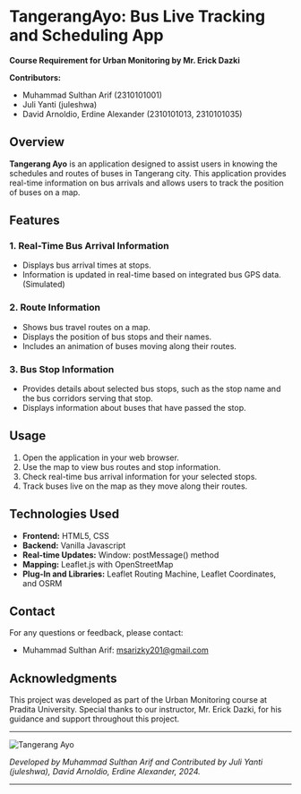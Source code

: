 # TangerangAyo: Bus Live Tracking and Scheduling App

**Course Requirement for Urban Monitoring by Mr. Erick Dazki**

**Contributors:**
- Muhammad Sulthan Arif (2310101001)
- Juli Yanti (juleshwa)
- David Arnoldio, Erdine Alexander (2310101013, 2310101035)

## Overview

**Tangerang Ayo** is an application designed to assist users in knowing the schedules and routes of buses in Tangerang city. This application provides real-time information on bus arrivals and allows users to track the position of buses on a map.

## Features

### 1. Real-Time Bus Arrival Information
- Displays bus arrival times at stops.
- Information is updated in real-time based on integrated bus GPS data. (Simulated)

### 2. Route Information
- Shows bus travel routes on a map.
- Displays the position of bus stops and their names.
- Includes an animation of buses moving along their routes.

### 3. Bus Stop Information
- Provides details about selected bus stops, such as the stop name and the bus corridors serving that stop.
- Displays information about buses that have passed the stop.


## Usage

1. Open the application in your web browser.
2. Use the map to view bus routes and stop information.
3. Check real-time bus arrival information for your selected stops.
4. Track buses live on the map as they move along their routes.

## Technologies Used

- **Frontend:** HTML5, CSS
- **Backend:** Vanilla Javascript
- **Real-time Updates:** Window: postMessage() method
- **Mapping:** Leaflet.js with OpenStreetMap
- **Plug-In and Libraries:** Leaflet Routing Machine, Leaflet Coordinates, and OSRM


## Contact

For any questions or feedback, please contact:
- Muhammad Sulthan Arif: msarizky201@gmail.com

## Acknowledgments

This project was developed as part of the Urban Monitoring course at Pradita University. Special thanks to our instructor, Mr. Erick Dazki, for his guidance and support throughout this project.

---

![Tangerang Ayo](https://github.com/sulthanarif/TangerangAyo/assets/74910542/b6b19f1a-cdc2-491e-ad36-0757ecb03875)

*Developed by Muhammad Sulthan Arif and Contributed by Juli Yanti (juleshwa), David Arnoldio, Erdine Alexander, 2024.*

---

